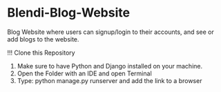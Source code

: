 # Blendi-Blog-Website
Blog Website where users can signup/login to their accounts, and see or add blogs to the website.

!!! Clone this Repository

1. Make sure to have Python and Django installed on your machine.
2. Open the Folder with an IDE and open Terminal
3. Type: python manage.py runserver and add the link to a browser  
